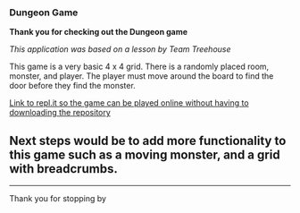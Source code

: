 ### Dungeon Game

__Thank you for checking out the Dungeon game__

*This application was based on a lesson by Team Treehouse*

This game is a very basic 4 x 4 grid. There is a randomly placed room, monster, and player. The player must move around the board to find the door before they find the monster.

[Link to repl.it so the game can be played online without having to downloading the repository](https://repl.it/DoHj/1)

Next steps would be to add more functionality to this game such as a moving monster, and a grid with breadcrumbs.
---

---

Thank you for stopping by
